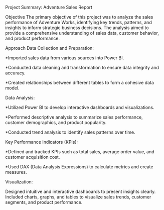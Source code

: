 Project Summary: Adventure Sales Report

Objective
The primary objective of this project was to analyze the sales performance of Adventure Works, identifying key trends, patterns, and insights to inform strategic business decisions. The analysis aimed to provide a comprehensive understanding of sales data, customer behavior, and product performance.

Approach
Data Collection and Preparation:

*Imported sales data from various sources into Power BI.

*Conducted data cleaning and transformation to ensure data integrity and accuracy.

*Created relationships between different tables to form a cohesive data model.

Data Analysis:

*Utilized Power BI to develop interactive dashboards and visualizations.

*Performed descriptive analysis to summarize sales performance, customer demographics, and product popularity.

*Conducted trend analysis to identify sales patterns over time.

Key Performance Indicators (KPIs):

*Defined and tracked KPIs such as total sales, average order value, and customer acquisition cost.

*Used DAX (Data Analysis Expressions) to calculate metrics and create measures.

Visualization:

Designed intuitive and interactive dashboards to present insights clearly.
Included charts, graphs, and tables to visualize sales trends, customer segments, and product performance.

